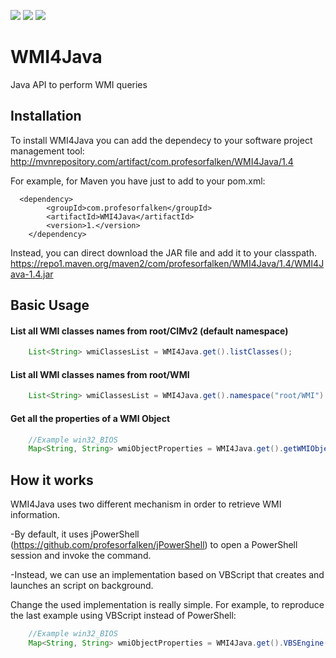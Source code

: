 ![](https://img.shields.io/maven-central/v/com.profesorfalken/WMI4Java.svg)
![](https://img.shields.io/github/license/profesorfalken/WMI4Java.svg)
![](https://travis-ci.org/profesorfalken/WMI4Java.svg)

# WMI4Java
Java API to perform WMI queries

## Installation ##

To install WMI4Java you can add the dependecy to your software project management tool: http://mvnrepository.com/artifact/com.profesorfalken/WMI4Java/1.4

For example, for Maven you have just to add to your pom.xml: 

      <dependency>
	        <groupId>com.profesorfalken</groupId>
	        <artifactId>WMI4Java</artifactId>
	        <version>1.</version>
        </dependency>

Instead, you can direct download the JAR file and add it to your classpath. 
https://repo1.maven.org/maven2/com/profesorfalken/WMI4Java/1.4/WMI4Java-1.4.jar

## Basic Usage ##

#### List all WMI classes names from root/CIMv2 (default namespace) ####

```java
    List<String> wmiClassesList = WMI4Java.get().listClasses();
```

#### List all WMI classes names from root/WMI ####

```java
    List<String> wmiClassesList = WMI4Java.get().namespace("root/WMI").listClasses();
```

#### Get all the properties of a WMI Object ####

```java
    //Example win32_BIOS
    Map<String, String> wmiObjectProperties = WMI4Java.get().getWMIObject("Win32_BIOS");
```

## How it works ##

WMI4Java uses two different mechanism in order to retrieve WMI information.

-By default, it uses jPowerShell (https://github.com/profesorfalken/jPowerShell) to open a PowerShell session and invoke the command.

-Instead, we can use an implementation based on VBScript that creates and launches an script on background.

Change the used implementation is really simple. For example, to reproduce the last example using VBScript instead of PowerShell:

```java
    //Example win32_BIOS
    Map<String, String> wmiObjectProperties = WMI4Java.get().VBSEngine().getWMIObject("Win32_BIOS");
```
